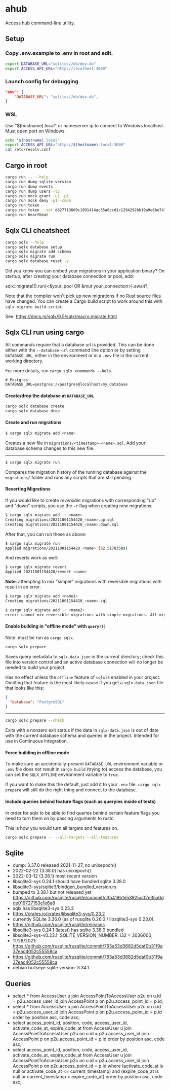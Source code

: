 # ahub

Access hub command-line utility.

## Setup

### Copy .env.example to .env in root and edit.

```bash
export DATABASE_URL="sqlite://db/dev.db"
export ACCESS_API_URL="http://localhost:3000"
```

### Launch config for debugging

```json
"env": {
    "DATABASE_URL": "sqlite://db/dev.db",
}
```

### WSL

Use "$(hostname).local" or nameserver ip to connect to Windows localhost. Must open port on Windows.

```bash
echo "$(hostname).local"
export ACCESS_API_URL="http://$(hostname).local:3000"
cat /etc/resolv.conf
```

## Cargo in root

```bash
cargo run -- --help
cargo run dump sqlite-version
cargo run dump events
cargo run dump users -t2
cargo run mock grant -u1 -p1
cargo run mock deny -p1 -c666
cargo run token
cargo run token --set d627713660c1891414ac55a6ccd1c1294292bb19a9e6be741f340782a531e331
cargo run heartbeat
```

## Sqlx CLI cheatsheet

```bash
cargo sqlx --help
cargo sqlx database setup
cargo sqlx migrate add schema
cargo sqlx migrate run
cargo sqlx database reset -y
```

Did you know you can embed your migrations in your application binary?
On startup, after creating your database connection or pool, add:

sqlx::migrate!().run(<&your_pool OR &mut your_connection>).await?;

Note that the compiler won't pick up new migrations if no Rust source files have changed.
You can create a Cargo build script to work around this with `sqlx migrate build-script`.

See: https://docs.rs/sqlx/0.5/sqlx/macro.migrate.html

## Sqlx CLI run using cargo

All commands require that a database url is provided. This can be done either with the `--database-url` command line option or by setting `DATABASE_URL`, either in the environment or in a `.env` file
in the current working directory.

For more details, run `cargo sqlx <command> --help`.

```dotenv
# Postgres
DATABASE_URL=postgres://postgres@localhost/my_database
```

#### Create/drop the database at `DATABASE_URL`

```bash
cargo sqlx database create
cargo sqlx database drop
```

#### Create and run migrations

```bash
$ cargo sqlx migrate add <name>
```

Creates a new file in `migrations/<timestamp>-<name>.sql`. Add your database schema changes to
this new file.

---

```bash
$ cargo sqlx migrate run
```

Compares the migration history of the running database against the `migrations/` folder and runs
any scripts that are still pending.

#### Reverting Migrations

If you would like to create _reversible_ migrations with corresponding "up" and "down" scripts, you use the `-r` flag when creating new migrations:

```bash
$ cargo sqlx migrate add -r <name>
Creating migrations/20211001154420_<name>.up.sql
Creating migrations/20211001154420_<name>.down.sql
```

After that, you can run these as above:

```bash
$ cargo sqlx migrate run
Applied migrations/20211001154420 <name> (32.517835ms)
```

And reverts work as well:

```bash
$ cargo sqlx migrate revert
Applied 20211001154420/revert <name>
```

**Note**: attempting to mix "simple" migrations with reversible migrations with result in an error.

```bash
$ cargo sqlx migrate add <name1>
Creating migrations/20211001154420_<name>.sql

$ cargo sqlx migrate add -r <name2>
error: cannot mix reversible migrations with simple migrations. All migrations should be reversible or simple migrations
```

#### Enable building in "offline mode" with `query!()`

Note: must be run as `cargo sqlx`.

```bash
cargo sqlx prepare
```

Saves query metadata to `sqlx-data.json` in the current directory; check this file into version
control and an active database connection will no longer be needed to build your project.

Has no effect unless the `offline` feature of `sqlx` is enabled in your project. Omitting that
feature is the most likely cause if you get a `sqlx-data.json` file that looks like this:

```json
{
  "database": "PostgreSQL"
}
```

---

```bash
cargo sqlx prepare --check
```

Exits with a nonzero exit status if the data in `sqlx-data.json` is out of date with the current
database schema and queries in the project. Intended for use in Continuous Integration.

#### Force building in offline mode

To make sure an accidentally-present `DATABASE_URL` environment variable or `.env` file does not
result in `cargo build` (trying to) access the database, you can set the `SQLX_OFFLINE` environment
variable to `true`.

If you want to make this the default, just add it to your `.env` file. `cargo sqlx prepare` will
still do the right thing and connect to the database.

#### Include queries behind feature flags (such as queryies inside of tests)

In order for sqlx to be able to find queries behind certain feature flags you need to turn them
on by passing arguments to rustc.

This is how you would turn all targets and features on.

```bash
cargo sqlx prepare -- --all-targets --all-features
```

## Sqlite

- dump: 3.37.0 released 2021-11-27, no unixepoch()
- 2022-02-22 (3.38.0) has unixepoch()
- 2022-03-12 (3.38.1) most recent version
- libsqlite3-sys 0.24.1 should have bundled sqlite 3.38.0
- libsqlite3-sys/sqlite3/bindgen_bundled_version.rs
- bumped to 3.38.1 but not released yet https://github.com/rusqlite/rusqlite/commit/c3b419b1e53925c02e35a0dde019727153e1e6a8
- sqlx has libsqlite3-sys 0.23.2
- https://crates.io/crates/libsqlite3-sys/0.23.2
- currently SQLite 3.36.0 (as of rusqlite 0.26.0 / libsqlite3-sys 0.23.0).
- https://github.com/rusqlite/rusqlite/releases
- libsqlite3-sys 0.24.1 (latest) has sqlite 3.38.0 bundled
- libsqlite3-sys-v0.23.1: SQLITE_VERSION_NUMBER: i32 = 3036000;
- 11/28/2021: https://github.com/rusqlite/rusqlite/commit/795a53d3682d5daf0b31f9a37eac4052c55558ca
- https://github.com/rusqlite/rusqlite/commit/795a53d3682d5daf0b31f9a37eac4052c55558ca
- debian bullseye sqlite version: 3.34.1

## Queries

- select \* from AccessUser u join AccessPointToAccessUser p2u on u.id = p2u.access_user_id join AccessPoint p on p2u.access_point_id = p.id;
- select \* from AccessUser u join AccessPointToAccessUser p2u on u.id = p2u.access_user_id join AccessPoint p on p2u.access_point_id = p.id order by position asc, code asc;
- select access_point_id, position, code, access_user_id, activate_code_at, expire_code_at from AccessUser u join AccessPointToAccessUser p2u on u.id = p2u.access_user_id join AccessPoint p on p2u.access_point_id = p.id order by position asc, code asc;
- select access_point_id, position, code, access_user_id, activate_code_at, expire_code_at from AccessUser u join AccessPointToAccessUser p2u on u.id = p2u.access_user_id join AccessPoint p on p2u.access_point_id = p.id where (activate_code_at is null or activate_code_at <= current_timestamp) and (expire_code_at is null or current_timestamp < expire_code_at) order by position asc, code asc;
